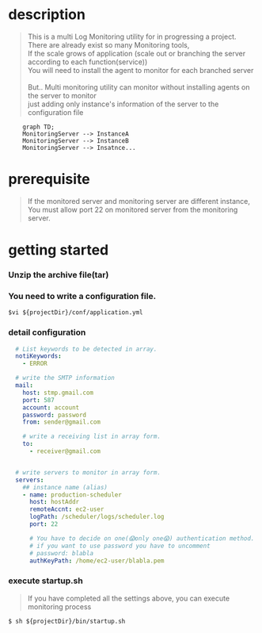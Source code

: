 
# description

> This is a multi Log Monitoring utility for in progressing a project.<br>
> There are already exist so many Monitoring tools,<br>
> If the scale grows of application (scale out or branching the server according to each function(service))<br>
> You will need to install the agent to monitor for each branched server <br><br>
> But.. Multi monitoring utility can monitor without installing agents on the server to monitor<br>
> just adding only instance's information of the server to the configuration file


```mermaid
    graph TD;
    MonitoringServer --> InstanceA
    MonitoringServer --> InstanceB
    MonitoringServer --> Insatnce...
```

# prerequisite 
> If the monitored server and monitoring server are different instance, <br>
> You must allow port 22 on monitored server from the monitoring server.

# getting started
### Unzip the archive file(tar)

### You need to write a configuration file.
```shell
$vi ${projectDir}/conf/application.yml
```
### detail configuration
```yaml
  # List keywords to be detected in array. 
  notiKeywords:
    - ERROR

  # write the SMTP information
  mail:
    host: stmp.gmail.com 
    port: 587
    account: account
    password: password 
    from: sender@gmail.com

    # write a receiving list in array form. 
    to:
      - receiver@gmail.com


  # write servers to monitor in array form.
  servers:
    ## instance name (alias)
    - name: production-scheduler 
      host: hostAddr
      remoteAccnt: ec2-user 
      logPath: /scheduler/logs/scheduler.log
      port: 22

      # You have to decide on one(😱only one😱) authentication method. (password or authentication key)
      # if you want to use password you have to uncomment 
      # password: blabla 
      authKeyPath: /home/ec2-user/blabla.pem
```
### execute startup.sh 
> If you have completed all the settings above, you can execute monitoring process
```shell
$ sh ${projectDir}/bin/startup.sh
```